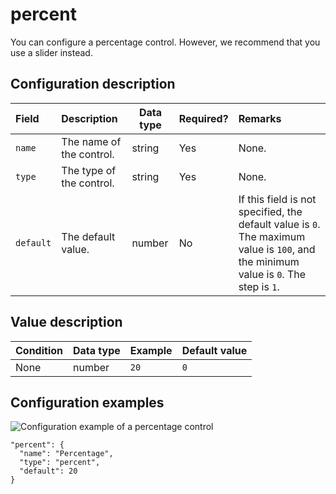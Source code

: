 # percent

You can configure a percentage control. However, we recommend that you use a slider instead.

## Configuration description

|Field|Description|Data type|Required?|Remarks|
|:----|:----------|---------|:--------|:------|
|`name`|The name of the control.|string|Yes|None.|
|`type`|The type of the control.|string|Yes|None.|
|`default`|The default value.|number|No|If this field is not specified, the default value is `0`. The maximum value is `100`, and the minimum value is `0`. The step is `1`.|

## Value description

|Condition|Data type|Example|Default value|
|---------|---------|-------|-------------|
|None|number|`20`|`0`|

## Configuration examples

![Configuration example of a percentage control](https://static-aliyun-doc.oss-accelerate.aliyuncs.com/assets/img/en-US/4379301161/p93722.png)

```
"percent": {
  "name": "Percentage",
  "type": "percent",
  "default": 20
}
```

